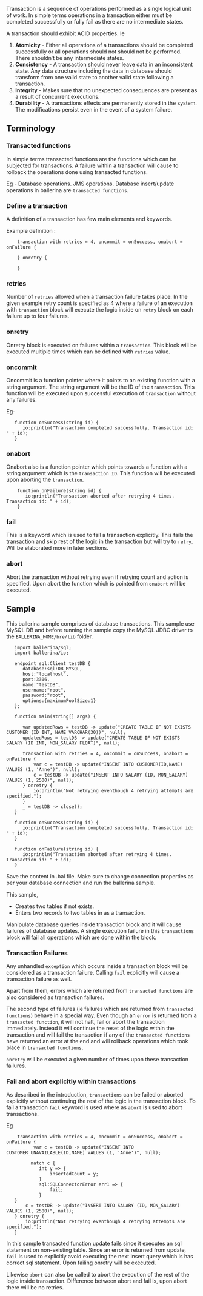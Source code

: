 Transaction is a sequence of operations performed as a single logical unit of work. In simple terms operations in a transaction either must be completed successfully or fully fail as there are no intermediate states. 

A transaction should exhibit ACID properties. Ie 

1. **Atomicity** - Either all operations of a transactions should be completed successfully or all operations should not should not be performed. There shouldn’t be any intermediate states.
2. **Consistency** - A transaction should never leave data in an inconsistent state. Any data structure including the data in database should transform from one valid state to another valid state following a transaction.
3. **Integrity** - Makes sure that no unexpected consequences are present as a result of concurrent executions.
4. **Durability** - A transactions effects are permanently stored in the system. The modifications persist even in the event of a system failure.

## Terminology

### Transacted functions

In simple terms transacted functions are the functions which can be subjected for transactions. A failure within a transaction will cause to rollback the operations done using transacted functions. 

Eg - Database operations. JMS operations.
Database insert/update operations in ballerina are `transacted functions`.


### Define a transaction 

A definition of a transaction has few main elements and keywords.

Example definition :
```
    transaction with retries = 4, oncommit = onSuccess, onabort = onFailure {

    } onretry {

    }
```

### retries
Number of `retries` allowed when a transaction failure takes place. In the given example retry count is specified as 4 where a failure of an execution with `transaction` block will execute the logic inside on `retry` block on each failure up to four failures.

### onretry
Onretry block is executed on failures within a `transaction`. This block will be executed multiple times which can be defined with `retries` value.

### oncommit 
Oncommit is a function pointer where it points to an existing function with a string argument. The string argument will be the ID of the `transaction`.  This function will be executed upon successful execution of `transaction` without any failures.

Eg- 
```
   function onSuccess(string id) {
      io:println("Transaction completed successfully. Transaction id: " + id);
   }
```

### onabort
Onabort also is a function pointer which points towards a function with a string argument which is the `transaction ID`. This function will be executed upon aborting the `transaction`. 
```
    function onFailure(string id) {
       io:println("Transaction aborted after retrying 4 times. Transaction id: " + id);
    }
```

### fail
This is a keyword which is used to fail a transaction explicitly. This fails the transaction and skip rest of the logic in the transaction but will try to `retry`. Will be elaborated more in later sections.

### abort
Abort the transaction without retrying even if retrying count and action is specified. Upon abort the function which is pointed from `onabort` will be executed.

## Sample

This ballerina sample comprises of database transactions. This sample use MySQL DB and before running the sample copy the MySQL JDBC driver to the `BALLERINA_HOME/bre/lib` folder.

```
   import ballerina/sql;
   import ballerina/io;

   endpoint sql:Client testDB {
      database:sql:DB_MYSQL,
      host:"localhost",
      port:3306,
      name:"testDB",
      username:"root",
      password:"root",
      options:{maximumPoolSize:1}
   };

   function main(string[] args) {

      var updatedRows = testDB -> update("CREATE TABLE IF NOT EXISTS CUSTOMER (ID INT, NAME VARCHAR(30))", null);
      updatedRows = testDB -> update("CREATE TABLE IF NOT EXISTS SALARY (ID INT, MON_SALARY FLOAT)", null);

      transaction with retries = 4, oncommit = onSuccess, onabort = onFailure {
          var c = testDB -> update("INSERT INTO CUSTOMER(ID,NAME) VALUES (1, 'Anne')", null);
          c = testDB -> update("INSERT INTO SALARY (ID, MON_SALARY) VALUES (1, 2500)", null);
      } onretry {
          io:println("Not retrying eventhough 4 retrying attempts are specified.");
      }
      _ = testDB -> close();
   }

   function onSuccess(string id) {
      io:println("Transaction completed successfully. Transaction id: " + id);
   }

   function onFailure(string id) {
      io:println("Transaction aborted after retrying 4 times. Transaction id: " + id);
   }
```
Save the content in .bal file. Make sure to change connection properties as per your database connection and run the ballerina sample.

This sample,

* Creates two tables if not exists.
* Enters two records to two tables in as a transaction.

Manipulate database queries inside transaction block and it will cause failures of database updates. A single execution failure in this `transactions` block will fail all operations which are done within the block.

### Transaction Failures

Any unhandled `exception` which occurs inside a transaction block will be considered as a transaction failure. Calling `fail` explicitly will cause a transaction failure as well. 

Apart from them, errors which are returned from `transacted functions` are also considered as transaction failures. 

The second type of failures (ie failures which are returned from `transacted functions`) behave in a special way. Even though an `error` is returned from a `transacted function`, it will not halt, fail or abort the transaction immediately. Instead it will continue the reset of the logic within the transaction and will fail the transaction if any of the `transacted functions` have returned an error at the end and will rollback operations which took place in `transacted functions`. 

`onretry` will be executed a given number of times upon these transaction failures. 

### Fail and abort explicitly within transactions

As described in the introduction, `transactions` can be failed or aborted explicitly without continuing the rest of the logic in the transaction block. To fail a transaction `fail` keyword is used where as `abort` is used to abort transactions.

Eg 
```
    transaction with retries = 4, oncommit = onSuccess, onabort = onFailure {
          var c = testDB -> update("INSERT INTO CUSTOMER_UNAVAILABLE(ID,NAME) VALUES (1, 'Anne')", null);

         match c {
            int y => {
                insertedCount = y;
            }
            sql:SQLConnectorError err1 => {
                fail;
            }
   }
       c = testDB -> update("INSERT INTO SALARY (ID, MON_SALARY) VALUES (1, 2500)", null);
   } onretry {
       io:println("Not retrying eventhough 4 retrying attempts are specified.");
   }
```

In this sample transacted function update fails since it executes an sql statement on non-existing table. Since an error is returned from update, `fail` is used to explicitly avoid executing the next insert query which is has correct sql statement. Upon failing onretry will be executed.

Likewise `abort` can also be called to abort the execution of the rest of the logic inside transaction. Difference between abort and fail is, upon abort there will be no retries. 
